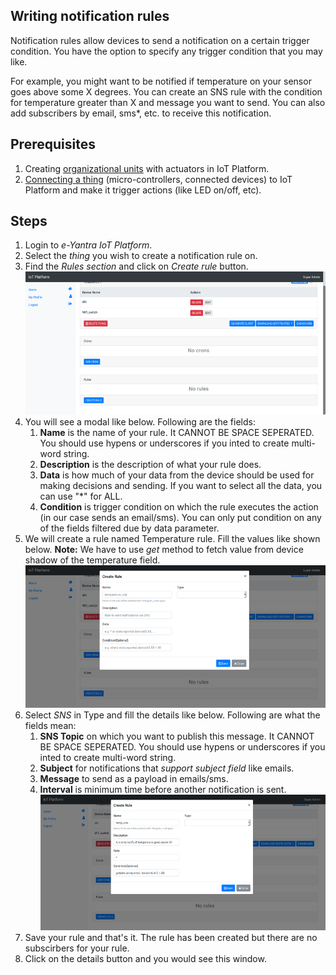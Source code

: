 ## Writing notification rules

Notification rules allow devices to send a notification on a certain trigger condition. You have the option to specify any trigger condition that you may like. 

For example, you might want to be notified if temperature on your sensor goes above some X degrees. You can create an SNS rule with the condition for temperature greater than X and message you want to send. You can also add subscribers by email, sms*, etc. to receive this notification. 

Prerequisites
-----
1. Creating [organizational units](./1-creating-organizational-units.md) with actuators in IoT Platform.
2. [Connecting a thing](../connecting-devices-to-platform/python/1-connecting-devices-to-platform-python.md) (micro-controllers, connected devices) to IoT Platform and make it trigger actions (like LED on/off, etc).

Steps
-----
1. Login to *e-Yantra IoT Platform*.
2. Select the *thing* you wish to create a notification rule on.
3. Find the *Rules section* and click on *Create rule* button.
![Rules section](./assets/rules-section.png)
4. You will see a modal like below. Following are the fields:
    1. **Name** is the name of your rule. It CANNOT BE SPACE SEPERATED. You should use hypens or underscores if you inted to create multi-word string.
    2. **Description** is the description of what your rule does.
    3. **Data** is how much of your data from the device should be used for making decisions and sending. If you want to select all the data, you can use "*" for ALL.
    4. **Condition** is trigger condition on which the rule executes the action (in our case sends an email/sms). You can only put condition on any of the fields filtered due by data parameter.
5. We will create a rule named Temperature rule. Fill the values like shown below.
    **Note:** We have to use *get* method to fetch value from device shadow of the temperature field.
![Create SNS 1](./assets/create-sns.png)
6. Select *SNS* in Type and fill the details like below. Following are what the fields mean:
    1. **SNS Topic** on which you want to publish this message. It CANNOT BE SPACE SEPERATED. You should use hypens or underscores if you inted to create multi-word string.
    2. **Subject** for notifications that *support subject field* like emails.
    3. **Message** to send as a payload in emails/sms.
    4. **Interval** is minimum time before another notification is sent.
![Create SNS 2](./assets/create-sns-2.png)
7. Save your rule and that's it. The rule has been created but there are no subscirbers for your rule.
8. Click on the details button and you would see this window. 